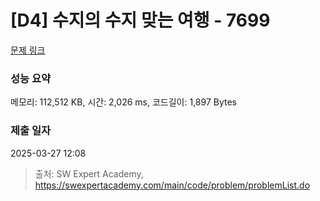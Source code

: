 # [D4] 수지의 수지 맞는 여행 - 7699 

[문제 링크](https://swexpertacademy.com/main/code/problem/problemDetail.do?contestProbId=AWqUzj0arpkDFARG) 

### 성능 요약

메모리: 112,512 KB, 시간: 2,026 ms, 코드길이: 1,897 Bytes

### 제출 일자

2025-03-27 12:08



> 출처: SW Expert Academy, https://swexpertacademy.com/main/code/problem/problemList.do